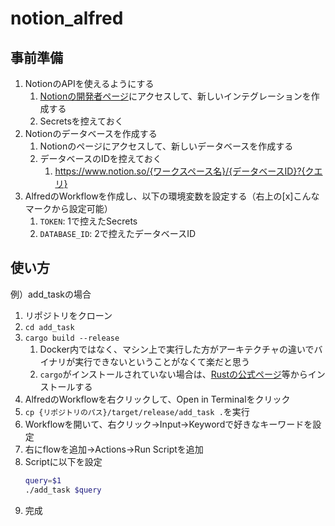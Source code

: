 # notion_alfred

## 事前準備

1. NotionのAPIを使えるようにする
   1. [Notionの開発者ページ](https://www.notion.so/my-integrations)にアクセスして、新しいインテグレーションを作成する
   2. Secretsを控えておく
2. Notionのデータベースを作成する
   1. Notionのページにアクセスして、新しいデータベースを作成する
   2. データベースのIDを控えておく
      1. https://www.notion.so/{ワークスペース名}/{データベースID}?{クエリ}
3. AlfredのWorkflowを作成し、以下の環境変数を設定する（右上の[x]こんなマークから設定可能）
   1. `TOKEN`: 1で控えたSecrets
   2. `DATABASE_ID`: 2で控えたデータベースID

## 使い方

例）add_taskの場合

1. リポジトリをクローン
2. `cd add_task`
3. `cargo build --release`
   1. Docker内ではなく、マシン上で実行した方がアーキテクチャの違いでバイナリが実行できないということがなくて楽だと思う
   2. `cargo`がインストールされていない場合は、[Rustの公式ページ](https://www.rust-lang.org/tools/install)等からインストールする
4. AlfredのWorkflowを右クリックして、Open in Terminalをクリック
5. `cp {リポジトリのパス}/target/release/add_task .`を実行
6. Workflowを開いて、右クリック→Input→Keywordで好きなキーワードを設定
7. 右にflowを追加→Actions→Run Scriptを追加
8. Scriptに以下を設定
   ```sh
   query=$1
   ./add_task $query
   ```
9. 完成